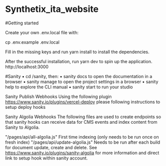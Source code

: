 # Synthetix_ita_website

#Getting started

Create your own .env.local file with:

cp .env.example .env.local

Fill in the missing keys and run yarn install to install the dependencies.

After the successful installation, run yarn dev to spin up the application. http://localhost:3000

#Sanity
▪ cd /sanity, then: ▪ sanity docs to open the documentation in a browser ▪ sanity manage to open the project settings in a browser ▪ sanity help to explore the CLI manual ▪ sanity start to run your studio

Sanity Publish Webhooks
Using the following plugin https://www.sanity.io/plugins/vercel-deploy please following instructions to setup deploy hooks

Sanity Algolia Webhooks
The following files are used to create endpoints so that sanity hooks can receive data for CMS events and index content from Sanity to Algolia.

"/pages/api/all-algolia.js" First time indexing (only needs to be run once on fresh index)
"/pages/api/update-algolia.js" Needs to be run after each build for document update, create and delete.
See https://www.sanity.io/plugins/sanity-algolia for more information and direct link to setup hook within sanity account.
